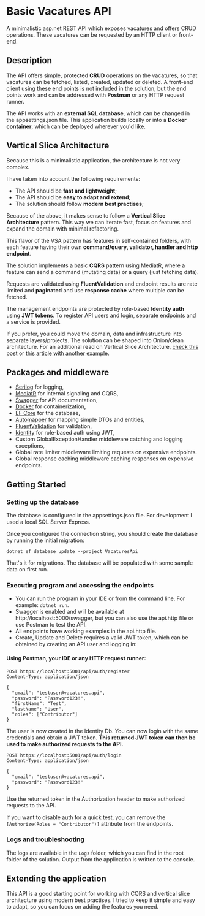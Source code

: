 ﻿# Basic Vacatures API

A minimalistic asp.net REST API which exposes vacatures and offers CRUD operations. 
These vacatures can be requested by an HTTP client or front-end.


## Description

The API offers simple, protected **CRUD** operations on the vacatures, so that vacatures can be fetched, listed, created, 
updated or deleted. A front-end client using these end points is not included in the solution, 
but the end points work and can be addressed with **Postman** or any HTTP request runner.

The API works with an **external SQL database**, which can be changed in the appsettings.json file.
This application builds locally or into a **Docker container**, which can be deployed wherever you'd like.


## Vertical Slice Architecture

Because this is a minimalistic application, the architecture is not very complex. 

I have taken into account the following requirements:

* The API should be **fast and lightweight**;
* The API should be **easy to adapt and extend**;
* The solution should follow **modern best practises**;

Because of the above, it makes sense to follow a **Vertical Slice Architecture** pattern. 
This way we can iterate fast, focus on features and expand the domain with minimal refactoring.

This flavor of the VSA pattern has  features in self-contained folders, with each feature having their own **command/query, 
validator, handler and http endpoint**.

The solution implements a basic **CQRS** pattern using MediatR, where a feature can send a command (mutating data) or 
a query (just fetching data).

Requests are validated using **FluentValidation** and endpoint results are rate limited and **paginated** and 
use **response cache** where multiple can be fetched.

The management endpoints are protected by role-based **Identity auth** using **JWT tokens**. To register API users and login,
separate endpoints and a service is provided.

If you prefer, you could move the domain, data and infrastructure into separate layers/projects. The solution can be 
shaped into Onion/clean architecture. For an additional read on Vertical Slice Architecture, [check this post](https://www.jimmybogard.com/vertical-slice-architecture/) or [this article with another example](https://code-maze.com/vertical-slice-architecture-aspnet-core/).


## Packages and middleware

* [Serilog](https://serilog.net/) for logging,
* [MediatR](https://github.com/jbogard/MediatR) for internal signaling and CQRS,
* [Swagger](https://swagger.io/) for API documentation,
* [Docker](https://www.docker.com/) for containerization,
* [EF Core](https://docs.microsoft.com/en-us/ef/core/) for the database,
* [Automapper](https://automapper.org/) for mapping simple DTOs and entities,
* [FluentValidation](https://fluentvalidation.net/) for validation,
* [Identity](https://docs.microsoft.com/en-us/aspnet/core/security/authentication/identity/) for role-based auth using JWT,
* Custom GlobalExceptionHandler middleware catching and logging exceptions,
* Global rate limiter middleware limiting requests on expensive endpoints.
* Global response caching middleware caching responses on expensive endpoints.


## Getting Started

### Setting up the database

The database is configured in the appsettings.json file. For development I used a local SQL Server Express.

Once you configured the connection string, you should create the database by running the initial migration:

```
dotnet ef database update --project VacaturesApi
```
That's it for migrations. The database will be populated with some sample data on first run.

### Executing program and accessing the endpoints

* You can run the program in your IDE or from the command line. For example: `dotnet run`.
* Swagger is enabled and will be available at http://localhost:5000/swagger, but you can also use the api.http file or use Postman to test the API.
* All endpoints have working examples in the api.http file.
* Create, Update and Delete requires a valid JWT token, which can be obtained by creating an API user and logging in:

#### Using Postman, your IDE or any HTTP request runner:

```
POST https://localhost:5001/api/auth/register
Content-Type: application/json

{
  "email": "testuser@vacatures.api",
  "password": "Password123!",
  "firstName": "Test",
  "lastName": "User",
  "roles": ["Contributor"]
}
```

The user is now created in the Identity Db. You can now login with the same credentials and obtain a JWT token.
**This returned JWT token can then be used to make authorized requests to the API.**

```
POST https://localhost:5001/api/auth/login
Content-Type: application/json

{
  "email": "testuser@vacatures.api",
  "password": "Password123!"
}
```

Use the returned token in the Authorization header to make authorized requests to the API.

If you want to disable auth for a quick test, you can remove the `[Authorize(Roles = "Contributor")]` attribute from the endpoints.


### Logs and troubleshooting

The logs are available in the `Logs` folder, which you can find in the root folder of the solution.
Output from the application is written to the console.


## Extending the application

This API is a good starting point for working with CQRS and vertical slice architecture using modern best practises. 
I tried to keep it simple and easy to adapt, so you can focus on adding the features you need.